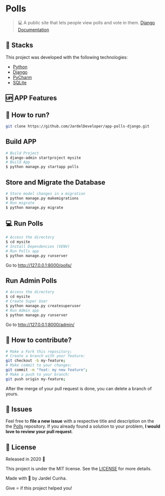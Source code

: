 # Polls 

> :computer: A public site that lets people view polls and vote in them. [Django Documentation](https://docs.djangoproject.com/en/2.2/intro/tutorial01/)

## 🚀 Stacks
This project was developed with the following technologies:

- [Python](https://www.python.org/doc/)
- [Django](https://docs.djangoproject.com/en/2.2/)
- [PyCharm](https://www.jetbrains.com/pt-br/pycharm/download/#section=windows) 
- [SQLite](https://www.sqlite.org/docs.html)

## :up: APP Features

## :construction_worker: How to run?
```bash
git clone https://github.com/JardelDeveloper/app-polls-django.git
```

## Build APP
```bash
# Build Project
$ django-admin startproject mysite
# Build App
$ python manage.py startapp polls
```

## Store and Migrate the Database
```bash
# Store model changes in a migration
$ python manage.py makemigrations
# Run migrate
$ python manage.py migrate
```

## :computer: Run Polls
```bash
# Access the directory 
$ cd mysite
# Install Dependencies (VENV)
# Run Polls app
$ python manage.py runserver
```
Go to http://127.0.0.1:8000/polls/ 

## Run Admin Polls
```bash
# Access the directory 
$ cd mysite
# Create Super User
$ python manage.py createsuperuser
# Run Admin app
$ python manage.py runserver
```
Go to http://127.0.0.1:8000/admin/

## 🤔 How to contribute?
```bash
# Make a Fork this repository;
# Create a branch with your feature: 
git checkout -b my-feature;
# Make commit to your changes: 
git commit -m "feat: my new feature";
# Make a push to your branch: 
git push origin my-feature;
```
After the merge of your pull request is done, you can delete a branch of yours.

## :wrench: Issues
Feel free to **file a new issue** with a respective title and description on the the [Polls](https://github.com/JardelDeveloper/app-polls-django/issues) repository. If you already found a solution to your problem, **I would love to review your pull request**.

## :memo: License
Released in 2020 :closed_book:

This project is under the MIT license. See the [LICENSE](https://github.com/JardelDeveloper/app-polls-django/blob/master/LICENSE) for more details.

Made with :green_heart: by Jardel Cunha.

Give :star: if this project helped you!